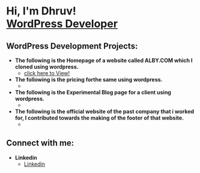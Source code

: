 <h1>Hi, I'm Dhruv! <br/><a href="https://github.com/DhruvGedia">WordPress Developer</a>

<h2>WordPress Development Projects:</h2>

- <b>The following is the Homepage of a website called ALBY.COM which I cloned using wordpress. </b>
  - [click here to View! ](https://dhruv.mediarcrm.com/)
- <b>The following is the pricing forthe same using wordpress.</b>
  - [](https://dhruv.mediarcrm.com/pricing-new/)
- <b>The following is the Experimental Blog page for a client using wordpress.</b>
  - [](https://dhruv.mediarcrm.com/blog/)
- <b>The following is the official website of the past company that i worked for, I contributed towards the making of the footer of that website. </b>
  - [](https://recruitcrm.io/)


<h2>Connect with me:</h2>

- <b>Linkedin</b>
  - [Linkedin](https://www.linkedin.com/in/dhruv-gedia-a44465247?utm_source=share&utm_campaign=share_via&utm_content=profile&utm_medium=android_app)


<!--
**joshmadakor1/joshmadakor1** is a ✨ _special_ ✨ repository because its `README.md` (this file) appears on your GitHub profile.

Here are some ideas to get you started:

- 🔭 I’m currently working on ...
- 🌱 I’m currently learning ...
- 👯 I’m looking to collaborate on ...
- 🤔 I’m looking for help with ...
- 💬 Ask me about ...
- 📫 How to reach me: ...
- 😄 Pronouns: ...
- ⚡ Fun fact: ...
-->
